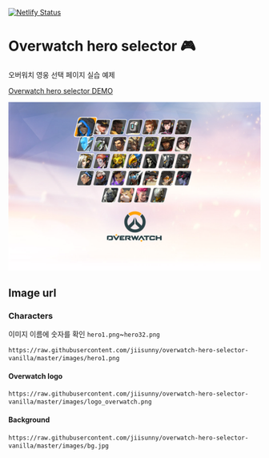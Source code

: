 [![Netlify Status](https://api.netlify.com/api/v1/badges/9f2f756f-e1fc-48d9-9c07-b7d7433d8aaa/deploy-status)](https://app.netlify.com/sites/loving-varahamihira-0a6152/deploys)

# Overwatch hero selector 🎮

오버워치 영웅 선택 페이지 실습 예제

[Overwatch hero selector DEMO](https://loving-varahamihira-0a6152.netlify.app/)

![오버워치 영웅 선택](https://raw.githubusercontent.com/jiisunny/overwatch-hero-selector-vanilla/master/_assets/main_screenshot.png)

## Image url

### Characters

이미지 이름에 숫자를 확인
`hero1.png`~`hero32.png`

```url
https://raw.githubusercontent.com/jiisunny/overwatch-hero-selector-vanilla/master/images/hero1.png
```

#### Overwatch logo

```url
https://raw.githubusercontent.com/jiisunny/overwatch-hero-selector-vanilla/master/images/logo_overwatch.png
```

#### Background

```url
https://raw.githubusercontent.com/jiisunny/overwatch-hero-selector-vanilla/master/images/bg.jpg
```
